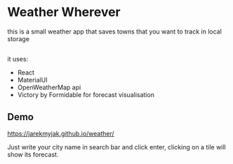 # Weather Wherever
this is a small weather app that saves towns that you want to track in local storage

##
it uses:
- React
- MaterialUI
- OpenWeatherMap api
- Victory by Formidable for forecast visualisation

## Demo
https://jarekmyjak.github.io/weather/

Just write your city name in search bar and click enter,
clicking on a tile will show its forecast.
